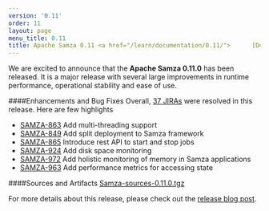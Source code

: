 ```yaml
---
version: '0.11'
order: 11
layout: page
menu_title: 0.11
title: Apache Samza 0.11 <a href="/learn/documentation/0.11/">      [Docs] </a> 
---
```

<!--
   Licensed to the Apache Software Foundation (ASF) under one or more
   contributor license agreements.  See the NOTICE file distributed with
   this work for additional information regarding copyright ownership.
   The ASF licenses this file to You under the Apache License, Version 2.0
   (the "License"); you may not use this file except in compliance with
   the License.  You may obtain a copy of the License at

       http://www.apache.org/licenses/LICENSE-2.0

   Unless required by applicable law or agreed to in writing, software
   distributed under the License is distributed on an "AS IS" BASIS,
   WITHOUT WARRANTIES OR CONDITIONS OF ANY KIND, either express or implied.
   See the License for the specific language governing permissions and
   limitations under the License.
-->

We are excited to announce that the **Apache Samza 0.11.0** has been released. It is a major release with several large improvements in runtime performance, operational stability and ease of use.

####Enhancements and Bug Fixes
Overall, [37 JIRAs](https://issues.apache.org/jira/browse/SAMZA-1010?jql=project%20%3D%20SAMZA%20AND%20status%20%3D%20Resolved%20AND%20fixVersion%20in%20(0.11%2C%200.11.0)) were resolved in this release. Here are few highlights

- [SAMZA-863](https://issues.apache.org/jira/browse/SAMZA-863) Add multi-threading support
- [SAMZA-849](https://issues.apache.org/jira/browse/SAMZA-849) Add split deployment to Samza framework
- [SAMZA-865](https://issues.apache.org/jira/browse/SAMZA-865) Introduce rest API to start and stop jobs
- [SAMZA-924](https://issues.apache.org/jira/browse/SAMZA-924) Add disk space monitoring
- [SAMZA-972](https://issues.apache.org/jira/browse/SAMZA-972) Add holistic monitoring of memory in Samza applications
- [SAMZA-963](https://issues.apache.org/jira/browse/SAMZA-963) Add performance metrics for accessing state

####Sources and Artifacts
[Samza-sources-0.11.0.tgz](http://www.apache.org/dyn/closer.cgi/samza/0.11.0)

For more details about this release, please check out the [release blog post](https://blogs.apache.org/samza/).
